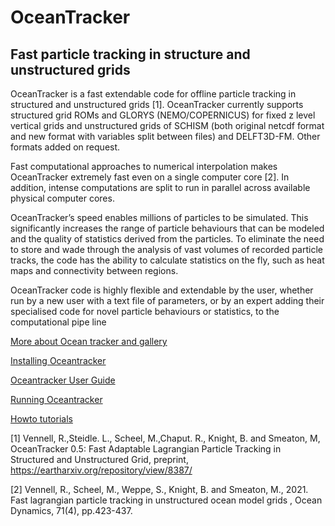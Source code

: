 # OceanTracker

## Fast particle tracking in structure and unstructured grids

OceanTracker is a fast extendable code for offline particle tracking in structured and  unstructured grids [1].
OceanTracker currently  supports structured grid ROMs and GLORYS (NEMO/COPERNICUS) 
for fixed z level vertical grids and unstructured grids of SCHISM 
(both original netcdf format and new format with variables split between files) and DELFT3D-FM.
Other formats added on request. 

Fast computational approaches to numerical interpolation makes OceanTracker extremely fast even on a single computer core [2]. 
In addition, intense computations are split to run in parallel across available physical computer cores.

OceanTracker’s speed enables millions of particles to be simulated. This significantly increases 
the range of particle behaviours that can be modeled and the quality of statistics derived from the particles. 
To eliminate the need to store and wade through the analysis of vast volumes of recorded particle tracks, the code has 
the ability to calculate statistics on the fly, such as heat maps and connectivity between regions.

OceanTracker code is highly flexible and extendable by the user, whether run by a new user with a text file of 
parameters, or by an expert adding their specialised code for novel particle behaviours or statistics, to the computational pipe line


[More about Ocean tracker and gallery](https://oceantracker.github.io/oceantracker/)

[Installing Oceantracker](https://oceantracker.github.io/oceantracker/_build/html/info/installing.html)

[Oceantracker User Guide](https://oceantracker.github.io/oceantracker/_build/html/info/users_guide.html)
  
[Running Oceantracker ](https://oceantracker.github.io/oceantracker/_build/html/info/running_ocean_tracker.html)

[Howto tutorials](https://oceantracker.github.io/oceantracker/_build/html/info/how_to.html)

[1] Vennell, R.,Steidle. L.,  Scheel, M.,Chaput. R., Knight, B. and Smeaton, M, OceanTracker 0.5: Fast Adaptable Lagrangian Particle Tracking in
Structured and Unstructured Grid, preprint, https://eartharxiv.org/repository/view/8387/ 

[2] Vennell, R., Scheel, M., Weppe, S., Knight, B. and Smeaton, M., 2021. Fast lagrangian particle tracking in unstructured ocean model grids , Ocean Dynamics, 71(4), pp.423-437.
